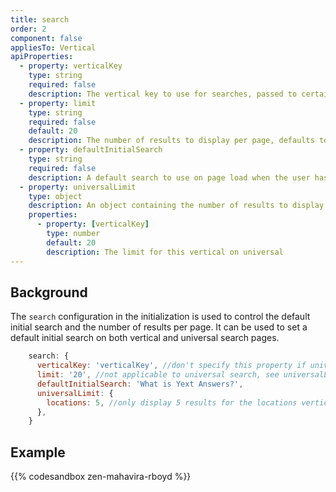 ```yaml
---
title: search
order: 2
component: false
appliesTo: Vertical
apiProperties:
  - property: verticalKey
    type: string
    required: false
    description: The vertical key to use for searches, passed to certain components. Required if a `defaultInitialSearch` is supplied.
  - property: limit
    type: string
    required: false
    default: 20
    description: The number of results to display per page, defaults to 20. Maximum is 50.
  - property: defaultInitialSearch
    type: string
    required: false
    description: A default search to use on page load when the user hasn't provided a query. If set to "", the `SearchBar`'s `allowEmptySearch` must be set to `true`.
  - property: universalLimit
    type: object
    description: An object containing the number of results to display per vertical key. Minimum is 1. Maximum is 50.
    properties:
      - property: [verticalKey]
        type: number
        default: 20
        description: The limit for this vertical on universal 
---
```


## Background
The `search` configuration in the initialization is used to control the default initial search and the number of results per page. It can be used to set a default initial search on both vertical and universal search pages.

```js
    search: {
      verticalKey: 'verticalKey', //don't specify this property if universal
      limit: '20', //not applicable to universal search, see universalLimit
      defaultInitialSearch: 'What is Yext Answers?',
      universalLimit: {
        locations: 5, //only display 5 results for the locations vertical in universal
      },
    }
```
## Example
{{% codesandbox zen-mahavira-rboyd %}}
